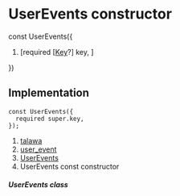 
<div>

# UserEvents constructor

</div>


const UserEvents({

1.  [required
    [[Key](https://api.flutter.dev/flutter/foundation/Key-class.md)?]
    key, ]

})



## Implementation

``` language-dart
const UserEvents({
  required super.key,
});
```







1.  [talawa](../../index.md)
2.  [user_event](../../views_after_auth_screens_profile_user_event/)
3.  [UserEvents](../../views_after_auth_screens_profile_user_event/UserEvents-class.md)
4.  UserEvents const constructor

##### UserEvents class








